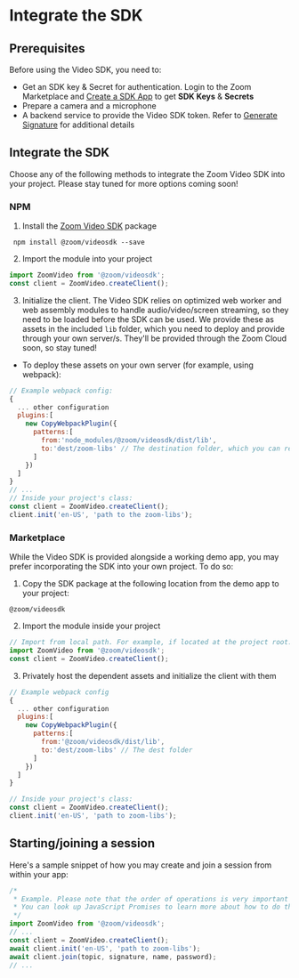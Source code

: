 # Integrate the SDK

## Prerequisites

Before using the Video SDK, you need to:

- Get an SDK key & Secret for authentication. Login to the Zoom Marketplace and [Create a SDK App](https://marketplace.zoom.us/docs/guides/build/sdk-app) to get **SDK Keys** & **Secrets**
- Prepare a camera and a microphone
- A backend service to provide the Video SDK token. Refer to [Generate Signature](https://marketplace.zoom.us/docs/sdk/native-sdks/web/essential/signature) for additional details

## Integrate the SDK

Choose any of the following methods to integrate the Zoom Video SDK into your project. Please stay tuned for more options coming soon!

### NPM

1. Install the [Zoom Video SDK](https://www.npmjs.com/package/@zoom/videosdk) package

``` 
 npm install @zoom/videosdk --save
```
2. Import the module into your project

```javascript
import ZoomVideo from '@zoom/videosdk';
const client = ZoomVideo.createClient();
```
3. Initialize the client. The Video SDK relies on optimized web worker and web assembly modules to handle audio/video/screen streaming, so they need to be loaded before the SDK can be used. We provide these as assets in the included `lib` folder, which you need to deploy and provide through your own server/s. They'll be provided through the Zoom Cloud soon, so stay tuned!
<!-- - Use Zoom Global service.The dependent assets path will be `https://source.zoom.us/video/{version}/lib`
``` javascript
const client = ZoomVideo.createClient();
client.init('en-US', 'Global');
``` -->
<!-- - Use Zoom CDN service. The dependent assets path will be `https://dmogdx0jrul3u.cloudfront.net/video/{version}/lib`
```javascript
const client = ZoomVideo.createClient();
client.init('en-US', 'CDN');
``` -->
- To deploy these assets on your own server (for example, using webpack):
```javascript
// Example webpack config:
{
  ... other configuration
  plugins:[
    new CopyWebpackPlugin({
      patterns:[
        from:'node_modules/@zoom/videosdk/dist/lib',
        to:'dest/zoom-libs' // The destination folder, which you can rename as you wish
      ]
    })
  ]
}
// ...
// Inside your project's class:
const client = ZoomVideo.createClient();
client.init('en-US', 'path to the zoom-libs');
```
<!-- 
### CDN
The Zoom Video SDK can also be imported and used through CDN.
```html
<script src="https://source.zoom.us/video/zoom-video-1.0.0.min.js">
```  -->

### Marketplace

While the Video SDK is provided alongside a working demo app, you may prefer incorporating the SDK into your own project. To do so: 
1. Copy the SDK package at the following location from the demo app to your project: 
```
@zoom/videosdk
```
2. Import the module inside your project
```javascript
// Import from local path. For example, if located at the project root:
import ZoomVideo from '@zoom/videosdk';
const client = ZoomVideo.createClient();
```
3. Privately host the dependent assets and initialize the client with them
```javascript
// Example webpack config
{
  ... other configuration
  plugins:[
    new CopyWebpackPlugin({
      patterns:[
        from:'@zoom/videosdk/dist/lib',
        to:'dest/zoom-libs' // The dest folder
      ]
    })
  ]
}

// Inside your project's class:
const client = ZoomVideo.createClient();
client.init('en-US', 'path to zoom-libs');
```
## Starting/joining a session
Here's a sample snippet of how you may create and join a session from within your app:
```javascript
/* 
 * Example. Please note that the order of operations is very important
 * You can look up JavaScript Promises to learn more about how to do this
 */
import ZoomVideo from '@zoom/videosdk';
// ...
const client = ZoomVideo.createClient();
await client.init('en-US', 'path to zoom-libs');
await client.join(topic, signature, name, password);
// ...
```
